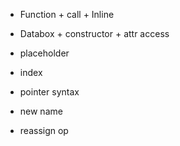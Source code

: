 * Function + call + Inline
* Databox + constructor + attr access

* placeholder
* index
* pointer syntax
* new name
* reassign op